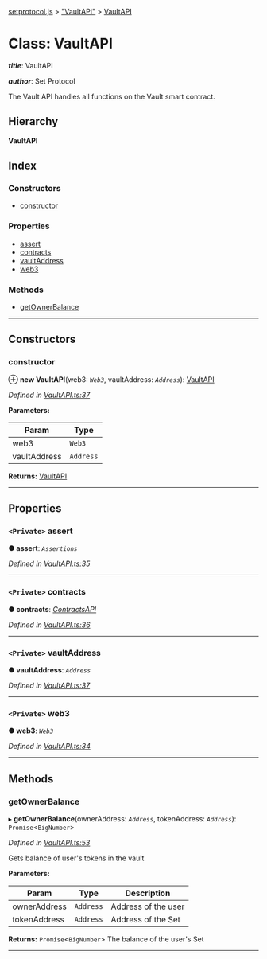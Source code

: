 [setprotocol.js](../README.md) > ["VaultAPI"](../modules/_vaultapi_.md) > [VaultAPI](../classes/_vaultapi_.vaultapi.md)

# Class: VaultAPI

*__title__*: VaultAPI

*__author__*: Set Protocol

The Vault API handles all functions on the Vault smart contract.

## Hierarchy

**VaultAPI**

## Index

### Constructors

* [constructor](_vaultapi_.vaultapi.md#constructor)

### Properties

* [assert](_vaultapi_.vaultapi.md#assert)
* [contracts](_vaultapi_.vaultapi.md#contracts)
* [vaultAddress](_vaultapi_.vaultapi.md#vaultaddress)
* [web3](_vaultapi_.vaultapi.md#web3)

### Methods

* [getOwnerBalance](_vaultapi_.vaultapi.md#getownerbalance)

---

## Constructors

<a id="constructor"></a>

###  constructor

⊕ **new VaultAPI**(web3: *`Web3`*, vaultAddress: *`Address`*): [VaultAPI](_vaultapi_.vaultapi.md)

*Defined in [VaultAPI.ts:37](https://github.com/SetProtocol/setProtocol.js/blob/f8011ee/src/api/VaultAPI.ts#L37)*

**Parameters:**

| Param | Type |
| ------ | ------ |
| web3 | `Web3` |
| vaultAddress | `Address` |

**Returns:** [VaultAPI](_vaultapi_.vaultapi.md)

___

## Properties

<a id="assert"></a>

### `<Private>` assert

**● assert**: *`Assertions`*

*Defined in [VaultAPI.ts:35](https://github.com/SetProtocol/setProtocol.js/blob/f8011ee/src/api/VaultAPI.ts#L35)*

___
<a id="contracts"></a>

### `<Private>` contracts

**● contracts**: *[ContractsAPI](_contractsapi_.contractsapi.md)*

*Defined in [VaultAPI.ts:36](https://github.com/SetProtocol/setProtocol.js/blob/f8011ee/src/api/VaultAPI.ts#L36)*

___
<a id="vaultaddress"></a>

### `<Private>` vaultAddress

**● vaultAddress**: *`Address`*

*Defined in [VaultAPI.ts:37](https://github.com/SetProtocol/setProtocol.js/blob/f8011ee/src/api/VaultAPI.ts#L37)*

___
<a id="web3"></a>

### `<Private>` web3

**● web3**: *`Web3`*

*Defined in [VaultAPI.ts:34](https://github.com/SetProtocol/setProtocol.js/blob/f8011ee/src/api/VaultAPI.ts#L34)*

___

## Methods

<a id="getownerbalance"></a>

###  getOwnerBalance

▸ **getOwnerBalance**(ownerAddress: *`Address`*, tokenAddress: *`Address`*): `Promise`<`BigNumber`>

*Defined in [VaultAPI.ts:53](https://github.com/SetProtocol/setProtocol.js/blob/f8011ee/src/api/VaultAPI.ts#L53)*

Gets balance of user's tokens in the vault

**Parameters:**

| Param | Type | Description |
| ------ | ------ | ------ |
| ownerAddress | `Address` |  Address of the user |
| tokenAddress | `Address` |  Address of the Set |

**Returns:** `Promise`<`BigNumber`>
The balance of the user's Set

___

